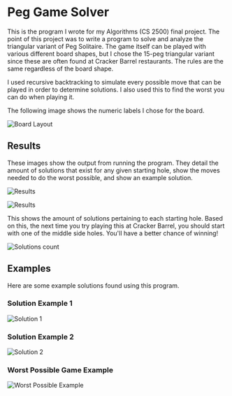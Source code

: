 # Peg Game Solver

This is the program I  wrote for my Algorithms (CS 2500) final project. The point of this project was to write a program to solve and analyze the triangular variant of Peg Solitaire. The game itself can be played with various different board shapes, but I chose the 15-peg triangular variant since these are often found at Cracker Barrel restaurants. The rules are the same regardless of the board shape.

I used recursive backtracking to simulate every possible move that can be played in order to determine solutions. I also used this to find the worst you can do when playing it. 

The following image shows the numeric labels I chose for the board.

![Board Layout](peglayout.png?raw=true "Board Layout")

## Results

These images show the output from running the program. They detail the amount of solutions that exist for any given starting hole, show the moves needed to do the worst possible, and show an example solution.

![Results](Results.PNG?raw=true "results")

![Results](Results2.PNG?raw=true "results")

This shows the amount of solutions pertaining to each starting hole. Based on this, the next time you try playing this at Cracker Barrel, you should start with one of the middle side holes. You'll have a better chance of winning!

![Solutions count](pegsolcount.png?raw=true "Solutions Count")

## Examples

Here are some example solutions found using this program.

### Solution Example 1

![Solution 1](Example1.gif?raw=true "Example 1")

### Solution Example 2

![Solution 2](Example2.gif?raw=true "Example 2")

### Worst Possible Game Example

![Worst Possible Example](Fail.gif?raw=true "Worst Possible Example")